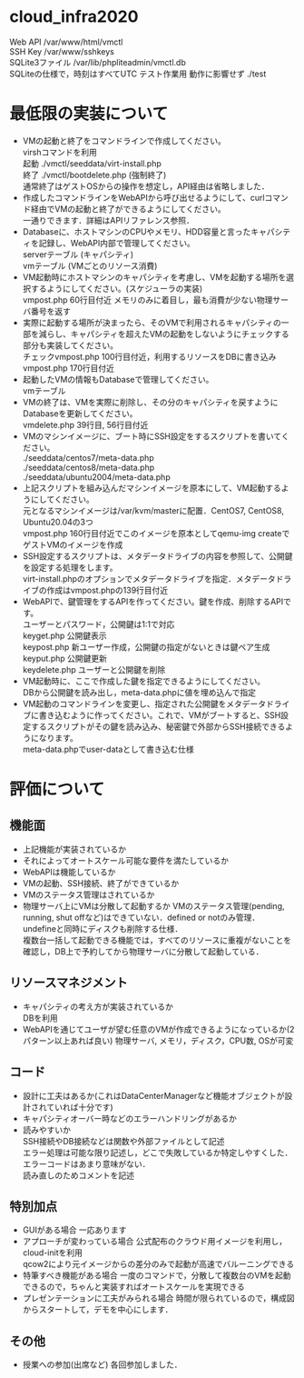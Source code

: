 # cloud_infra2020
Web API /var/www/html/vmctl  
SSH Key /var/www/sshkeys  
SQLite3ファイル /var/lib/phpliteadmin/vmctl.db  
SQLiteの仕様で，時刻はすべてUTC
テスト作業用 動作に影響せず ./test  

# 最低限の実装について

- VMの起動と終了をコマンドラインで作成してください。  
virshコマンドを利用  
起動 ./vmctl/seeddata/virt-install.php  
終了 ./vmctl/bootdelete.php (強制終了)  
通常終了はゲストOSからの操作を想定し，API経由は省略しました．  
- 作成したコマンドラインをWebAPIから呼び出せるようにして、curlコマンド経由でVMの起動と終了ができるようにしてください。  
一通りできます．詳細はAPIリファレンス参照．  
- Databaseに、ホストマシンのCPUやメモリ、HDD容量と言ったキャパシティを記録し、WebAPI内部で管理してください。  
serverテーブル (キャパシティ)  
vmテーブル (VMごとのリソース消費)  
- VM起動時にホストマシンのキャパシティを考慮し、VMを起動する場所を選択するようにしてください。(スケジューラの実装)  
vmpost.php 60行目付近 メモリのみに着目し，最も消費が少ない物理サーバ番号を返す  
- 実際に起動する場所が決まったら、そのVMで利用されるキャパシティの一部を減らし、キャパシティを超えたVMの起動をしないようにチェックする部分も実装してください。  
チェックvmpost.php 100行目付近，利用するリソースをDBに書き込みvmpost.php 170行目付近
- 起動したVMの情報もDatabaseで管理してください。  
vmテーブル  
- VMの終了は、VMを実際に削除し、その分のキャパシティを戻すようにDatabaseを更新してください。  
vmdelete.php 39行目, 56行目付近  
- VMのマシンイメージに、ブート時にSSH設定をするスクリプトを書いてください。  
./seeddata/centos7/meta-data.php  
./seeddata/centos8/meta-data.php  
./seeddata/ubuntu2004/meta-data.php  
- 上記スクリプトを組み込んだマシンイメージを原本にして、VM起動するようにしてください。  
元となるマシンイメージは/var/kvm/masterに配置．CentOS7, CentOS8, Ubuntu20.04の3つ  
vmpost.php 160行目付近でこのイメージを原本としてqemu-img createでゲストVMのイメージを作成  
- SSH設定するスクリプトは、メタデータドライブの内容を参照して、公開鍵を設定する処理をします。  
virt-install.phpのオプションでメタデータドライブを指定．メタデータドライブの作成はvmpost.phpの139行目付近  
- WebAPIで、鍵管理をするAPIを作ってください。鍵を作成、削除するAPIです。  
ユーザーとパスワード，公開鍵は1:1で対応  
keyget.php 公開鍵表示  
keypost.php 新ユーザー作成，公開鍵の指定がないときは鍵ペア生成  
keyput.php 公開鍵更新  
keydelete.php ユーザーと公開鍵を削除  
- VM起動時に、ここで作成した鍵を指定できるようにしてください。  
DBから公開鍵を読み出し，meta-data.phpに値を埋め込んで指定  
- VM起動のコマンドラインを変更し、指定された公開鍵をメタデータドライブに書き込むように作ってください。これで、VMがブートすると、SSH設定するスクリプトがその鍵を読み込み、秘密鍵で外部からSSH接続できるようになります。  
meta-data.phpでuser-dataとして書き込む仕様  

# 評価について
## 機能面
- 上記機能が実装されているか
- それによってオートスケール可能な要件を満たしているか
- WebAPIは機能しているか
- VMの起動、SSH接続、終了ができているか
- VMのステータス管理はされているか
- 物理サーバ上にVMは分散して起動するか
VMのステータス管理(pending, running, shut offなど)はできていない．defined or notのみ管理．  
undefineと同時にディスクも削除する仕様．  
複数台一括して起動できる機能では，すべてのリソースに重複がないことを確認し，DB上で予約してから物理サーバに分散して起動している．  

## リソースマネジメント
- キャパシティの考え方が実装されているか  
DBを利用  
- WebAPIを通じてユーザが望む任意のVMが作成できるようになっているか(2パターン以上あれば良い)
物理サーバ, メモリ，ディスク，CPU数, OSが可変  

## コード
- 設計に工夫はあるか(これはDataCenterManagerなど機能オブジェクトが設計されていれば十分です)  
- キャパシティオーバー時などのエラーハンドリングがあるか  
- 読みやすいか  
SSH接続やDB接続などは関数や外部ファイルとして記述  
エラー処理は可能な限り記述し，どこで失敗しているか特定しやすくした．エラーコードはあまり意味がない．  
読み直しのためコメントを記述  

## 特別加点
- GUIがある場合
一応あります  
- アプローチが変わっている場合
公式配布のクラウド用イメージを利用し，cloud-initを利用  
qcow2により元イメージからの差分のみで起動が高速でバルーニングできる  
- 特筆すべき機能がある場合
一度のコマンドで，分散して複数台のVMを起動できるので，ちゃんと実装すればオートスケールを実現できる  
- プレゼンテーションに工夫がみられる場合
時間が限られているので，構成図からスタートして，デモを中心にします．

## その他
- 授業への参加(出席など)
各回参加しました．  
